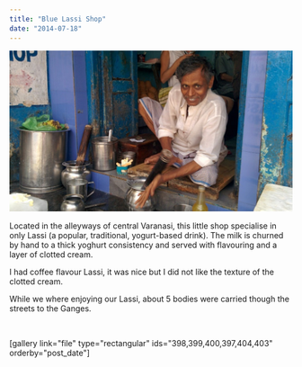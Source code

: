 ```yaml
---
title: "Blue Lassi Shop"
date: "2014-07-18"
---
```


![](images/IMG_20140718_121252-1024x583.jpg)

Located in the alleyways of central Varanasi, this little shop specialise in only Lassi (a popular, traditional, yogurt-based drink). The milk is churned by hand to a thick yoghurt consistency and served with flavouring and a layer of clotted cream.

I had coffee flavour Lassi, it was nice but I did not like the texture of the clotted cream.

While we where enjoying our Lassi, about 5 bodies were carried though the streets to the Ganges.

 

\[gallery link="file" type="rectangular" ids="398,399,400,397,404,403" orderby="post\_date"\]

